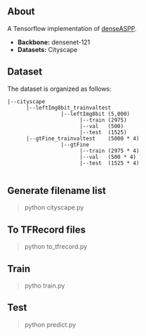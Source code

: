 ## About
A Tensorflow implementation of [denseASPP](http://openaccess.thecvf.com/content_cvpr_2018/papers/Yang_DenseASPP_for_Semantic_CVPR_2018_paper.pdf).

+ **Backbone:** densenet-121
+ **Datasets:** Cityscape

## Dataset
The dataset is organized as follows:
```
|--cityscape
      |--leftImg8bit_trainvaltest
                 |--leftImg8bit (5,000)
                       |--train (2975)
                       |--val   (500)
                       |--test  (1525)
      |--gtFine_trainvaltest    (5000 * 4)
                 |--gtFine
                       |--train (2975 * 4)
                       |--val   (500 * 4)
                       |--test  (1525 * 4)
     
```

## Generate filename list
> python cityscape.py

## To TFRecord files
> python to_tfrecord.py

## Train
> pytho  train.py

## Test 
> python predict.py